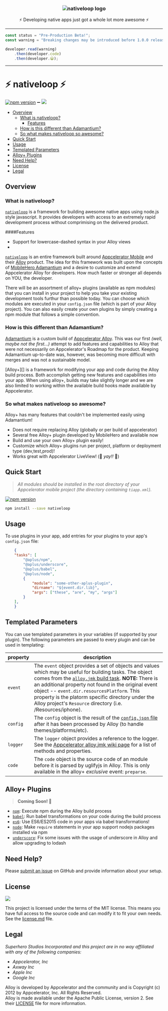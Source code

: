 <h3 align="center">
  <img src="https://cdn.secure-api.org/images/nativeloop_logo_text_256.png" alt="nativeloop logo" />
</h3>

 <div align="center">⚡ Developing native apps just got a whole lot more awesome ⚡</div>

---


```javascript
const status = "Pre-Production Beta!";
const warning = "Breaking changes may be introduced before 1.0.0 release";

developer.read(warning)
	.then(developer.code)
	.then(developer.😀);

```

---

# ⚡ nativeloop ⚡

[![npm version](https://badge.fury.io/js/nativeloop.svg)](https://badge.fury.io/js/nativeloop) ➖
[![](http://img.shields.io/badge/license-MIT-blue.svg?style=flat-square)]()

<!-- TOC depthFrom:2 depthTo:6 insertAnchor:false orderedList:false updateOnSave:true withLinks:true -->

- [Overview](#overview)
	- [What is nativeloop?](#what-is-nativeloop)
		- [Features](#features)
	- [How is this different than Adamantium?](#how-is-this-different-than-adamantium)
	- [So what makes nativeloop so awesome?](#so-what-makes-nativeloop-so-awesome)
- [Quick Start](#quick-start)
- [Usage](#usage)
- [Templated Parameters](#templated-parameters)
- [Alloy+ Plugins](#alloy-plugins)
- [Need Help?](#need-help)
- [License](#license)
- [Legal](#legal)

<!-- /TOC -->

## Overview

### What is nativeloop?

[`nativeloop`][] is a framework for building awesome native apps using node.js style javascript. 
It provides developers with access to an extremely rapid development process 
without comprimising on the delivered product.


####Features

- Support for lowercase-dashed syntax in your Alloy views
- 


[`nativeloop`][] is an entire framework built around 
[Appcelerator Mobile](http://www.appcelerator.com/mobile-app-development-products/) and their [Alloy][] product. 
The idea for this framework was built upon the concepts of [MobileHero Adamantium](https://github.com/mobilehero/adamantium) 
and a desire to customize and extend Appcelerator Alloy for developers.  How much faster or stronger all depends on YOU, the developer.  

There will be an assortment of alloy+ plugins (available as npm modules) that you can install 
in your project to help you take your existing development tools furthur 
than possible today.  You can choose which modules are executed in your `config.json` file 
(which is part of your Alloy project).  You can also easily create your own plugins by simply 
creating a npm module that follows a simple convention.  

### How is this different than Adamantium?

[Adamantium](https://github.com/mobilehero/adamantium) is a custom build of [Appcelerator Alloy](https://github.com/appcelerator/alloy). 
This was our first _(well, maybe not the first...)_ attempt to add features and capabilities to Alloy that were not necessarily on Appcelerator's 
Roadmap for the product.  Keeping Adamantium up-to-date was, however, was becoming more difficult with merges and was not a sustainable model.

[Alloy+][] is a framework for modifying your app and code during the Alloy build process. 
Both accomplish getting new features and capabilities into your app. 
When using alloy+, builds may take slightly longer and we are also limited 
to working within the available build hooks made available by Appcelerator.  

### So what makes nativeloop so awesome?

Alloy+ has many features that couldn't be implemented easily using Adamantium!

* Does not require replacing Alloy (globally or per build of appcelerator)
* Several free Alloy+ plugin developed by MobileHero and available now
* Build and use your own Alloy+ plugin easily!
* Customize which Alloy+ plugins run per project, platform or deployment type (dev,test,prod)!
* Works great with Appcelerator LiveView! (🎉 _yay!!_ 🎉)


## Quick Start

> _All modules should be installed in the root directory of your Appcelerator mobile project (the directory containing `tiapp.xml`)._

[![npm version](https://badge.fury.io/js/nativeloop.svg)](https://badge.fury.io/js/nativeloop)

```bash
npm install --save nativeloop
```

## Usage

To use plugins in your app, add entries for your plugins to your app's `config.json` file:

```json
	{
	"tasks": [
		"@aplus/npm",
		"@aplus/underscore",
		"@aplus/babel",
		"@aplus/node",
		{
			"module": "some-other-aplus-plugin",
			"dirname": "${event.dir.lib}",
			"args": ["these", "are", "my", "args"]
		}
	],
	}
```

## Templated Parameters

You can use templated parameters in your variables (if supported by your plugin). 
The following parameters are passed to every plugin and can be used in templating:


| property  	|   description	|
|---	|---	|
|  `event` 	|   The `event` object provides a set of objects and values which may be useful for building tasks. The object comes from the [`alloy.jmk` build task](https://wiki.appcelerator.org/pages/viewpage.action?pageId=35620079).	  **NOTE:**  There is an additional property not found in the original event object -- `event.dir.resourcesPlatform`.  This property is the platorm specific directory under the Alloy project's `Resource` directory (i.e. /Resources/iphone).|
|  `config` 	|   The `config` object is the result of the [`config.json` file](https://wiki.appcelerator.org/pages/viewpage.action?pageId=35620077) after it has been processed by Alloy (to handle themes/platforms/etc).	|
|  `logger` 	|   The `logger` object provides a reference to the logger.  See the [Appcelerator alloy.jmk wiki page](https://wiki.appcelerator.org/pages/viewpage.action?pageId=35620079) for a list of methods and properties.	|
|  `code` 	|   The `code` object is the source code of an module before it is parsed by uglifyjs in Alloy.  This is only available in the alloy+ *exclusive* event: `preparse`.	|


## Alloy+ Plugins 

> **Coming Soon! :mega:**

- [`npm`][]: Execute npm during the Alloy build process
- [`babel`][]: Run babel transformations on your code during the build process
- [`es6`][]: Use ES6/ES2015 code in your apps via babel transformations!
- [`node`][]: Make `require` statements in your app support nodejs packages installed via npm
- [`underscore`][]: Fix some issues with the usage of underscore in Alloy and allow upgrading to lodash


## Need Help?

Please [submit an issue](https://github.com/mobilehero/aplus-core/issues) on GitHub and provide information about your setup.


## License

[![](http://img.shields.io/badge/license-MIT-blue.svg?style=flat-square)]()

This project is licensed under the terms of the MIT license. This means you have full access to the source code and can modify it to fit your own needs. 
See the [license.md](https://github.com/mobilehero/aplus-core/blob/master/license.md) file.

## Legal

_Superhero Studios Incorporated and this project are in no way affiliated with any of the following companies:_

- _Appcelerator, Inc_
- _Axway Inc_
- _Apple Inc_
- _Google Inc_

Alloy is developed by Appcelerator and the community and is Copyright (c) 2012 by Appcelerator, Inc. All Rights Reserved.   
Alloy is made available under the Apache Public License, version 2. See their [LICENSE](https://github.com/appcelerator/alloy/blob/master/LICENSE) file for more information.  

[alloy]: https://github.com/appcelerator/alloy  "alloy"
[npm]: https://www.npmjs.com/    "npm"
[`nativeloop`]: https://github.com/mobilehero/nativeloop  "Nativeloop"
[`node`]: https://github.com/mobilehero/aplus-node  "node"
[`babel`]: https://github.com/mobilehero/aplus-babel  "babel"
[`es6`]: https://github.com/mobilehero/aplus-es6  "es6"
[`underscore`]: https://github.com/mobilehero/aplus-underscore  "underscore"
[`npm`]: https://github.com/mobilehero/aplus-npm  "npm"

